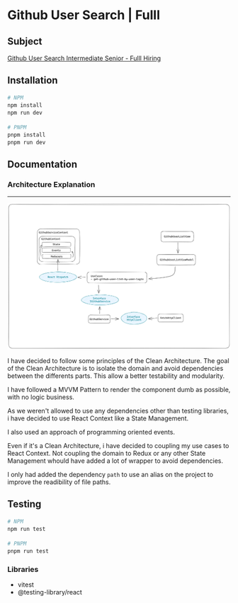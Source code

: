 # Github User Search | Fulll

## Subject

[Github User Search Intermediate Senior - Fulll Hiring ](https://github.com/fulll/hiring/blob/master/Frontend/github-user-search-intermediaire-senior.md)

## Installation

```bash
# NPM
npm install
npm run dev

# PNPM
pnpm install
pnpm run dev
```

## Documentation

### Architecture Explanation

---

![Excalidraw Archictecture Explanation](./src/docs/withdraw-architecture.png)

I have decided to follow some principles of the Clean Architecture. The goal of the Clean Architecture is to isolate the domain and avoid dependencies between the differents parts. This allow a better testability and modularity.

I have followed a MVVM Pattern to render the component dumb as possible, with no logic business.

As we weren't allowed to use any dependencies other than testing libraries, i have decided to use React Context like a State Management.

I also used an approach of programming oriented events.

Even if it's a Clean Architecture, i have decided to coupling my use cases to React Context. Not coupling the domain to Redux or any other State Management whould have added a lot of wrapper to avoid dependencies.

I only had added the dependency `path` to use an alias on the project to improve the readibility of file paths.

## Testing

```bash
# NPM
npm run test

# PNPM
pnpm run test
```

### Libraries

- vitest
- @testing-library/react
